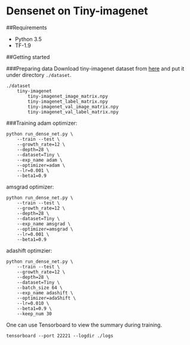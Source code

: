 # Densenet on Tiny-imagenet

##Requirements

* Python 3.5
* TF-1.9

##Getting started

###Preparing data
Download tiny-imagenet dataset from [here](https://drive.google.com/open?id=1fmn8Gnbt1IenxXTS66CyRSrlwkTZWBJn) and put it under directory ```./dataset```.
```
./dataset
    tiny-imagenet
        tiny-imagenet_image_matrix.npy
        tiny-imagenet_label_matrix.npy
        tiny-imagenet_val_image_matrix.npy
        tiny-imagenet_val_label_matrix.npy
```

###Training
adam optimizer:
```shell
python run_dense_net.py \
    --train --test \
    --growth_rate=12 \
    --depth=28 \
    --dataset=Tiny \
    --exp_name adam \
    --optimizer=adam \
    --lr=0.001 \
    --beta1=0.9
```
amsgrad optimizer:
```shell
python run_dense_net.py \
    --train --test \
    --growth_rate=12 \
    --depth=28 \
    --dataset=Tiny \
    --exp_name amsgrad \
    --optimizer=amsgrad \
    --lr=0.001 \
    --beta1=0.9
```
adashift optimzier:
```shell
python run_dense_net.py \
    --train --test \
    --growth_rate=12 \
    --depth=28 \
    --dataset=Tiny \
    --batch_size 64 \
    --exp_name adashift \
    --optimizer=adaShift \
    --lr=0.010 \
    --beta1=0.9 \
    --keep_num 30
```

One can use Tensorboard to view the summary during training.
```shell
tensorboard --port 22221 --logdir ./logs
```